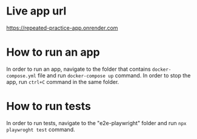 # Live app url

https://repeated-practice-app.onrender.com

# How to run an app

In order to run an app, navigate to the folder that contains `docker-compose.yml` file and run `docker-compose up` command.
In order to stop the app, run `ctrl+C` command in the same folder.

# How to run tests

In order to run tests, navigate to the "e2e-playwright" folder  and run `npx playwroght test` command.